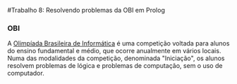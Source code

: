 #Trabalho 8: Resolvendo problemas da OBI em Prolog

<h3>OBI</h3>

A <a href="http://olimpiada.ic.unicamp.br/" target="_blank">Olimpíada Brasileira de Informática</a> é uma competição voltada para alunos do ensino fundamental e médio, que ocorre anualmente em vários locais. Numa das modalidades da competição, denominada "Iniciação", os alunos resolvem problemas de lógica e problemas de computação, sem o uso de computador.

 
